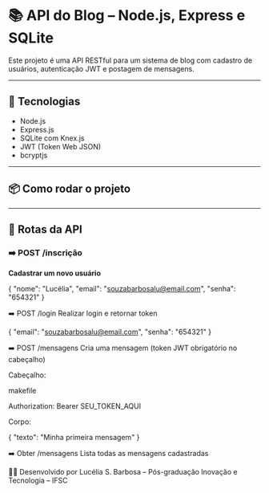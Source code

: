 # 📚 API do Blog – Node.js, Express e SQLite

Este projeto é uma API RESTful para um sistema de blog com cadastro de usuários, autenticação JWT e postagem de mensagens.

---

## 🚀 Tecnologias

- Node.js
- Express.js
- SQLite com Knex.js
- JWT (Token Web JSON)
- bcryptjs

---

## 📦 Como rodar o projeto

---

## 🔐 Rotas da API

### ➡️ POST /inscrição  
**Cadastrar um novo usuário**  


{
  "nome": "Lucélia",
  "email": "souzabarbosalu@email.com",
  "senha": "654321"
}

➡️ POST /login
Realizar login e retornar token

{
  "email": "souzabarbosalu@email.com",
  "senha": "654321"
}


➡️ POST /mensagens
Cria uma mensagem (token JWT obrigatório no cabeçalho)

Cabeçalho:

makefile

Authorization: Bearer SEU_TOKEN_AQUI


Corpo:

{
  "texto": "Minha primeira mensagem"
}

➡️ Obter /mensagens
Lista todas as mensagens cadastradas


🧑‍🏫 Desenvolvido por
Lucélia S. Barbosa – Pós-graduação Inovação e Tecnologia – IFSC
